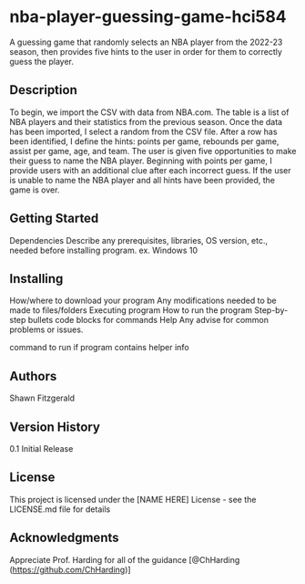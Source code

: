# nba-player-guessing-game-hci584
A guessing game that randomly selects an NBA player from the 2022-23 season, then provides five hints to the user in order for them to correctly guess the player.

## **Description**
To begin, we import the CSV with data from NBA.com. The table is a list of NBA players and their statistics from the previous season. Once the data has been imported, I select a random from the CSV file. After a row has been identified, I define the hints: points per game, rebounds per game, assist per game, age, and team. The user is given five opportunities to make their guess to name the NBA player. Beginning with points per game, I provide users with an additional clue after each incorrect guess. If the user is unable to name the NBA player and all hints have been provided, the game is over.

## **Getting Started**
Dependencies
Describe any prerequisites, libraries, OS version, etc., needed before installing program.
ex. Windows 10

## **Installing**
How/where to download your program
Any modifications needed to be made to files/folders
Executing program
How to run the program
Step-by-step bullets
code blocks for commands
Help
Any advise for common problems or issues.

command to run if program contains helper info

## **Authors**
Shawn Fitzgerald

## **Version History**
0.1
Initial Release

## **License**
This project is licensed under the [NAME HERE] License - see the LICENSE.md file for details

## **Acknowledgments**
Appreciate Prof. Harding for all of the guidance
[@ChHarding (https://github.com/ChHarding)]
